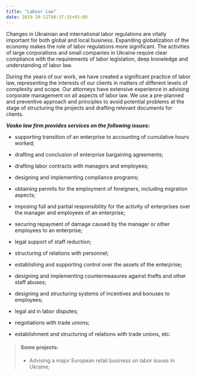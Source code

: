 ```yaml
---
title: "Labour Law"
date: 2019-10-12T00:37:15+03:00
---
```


Changes in Ukrainian and international labor regulations are vitally important for both global and local business. Expanding globalization of the economy makes the role of labor regulations more significant. The activities of large corporations and small companies in Ukraine require clear compliance with the requirements of labor legislation, deep knowledge and understanding of labor law.

During the years of our work, we have created a significant practice of labor law, representing the interests of our clients in matters of different levels of complexity and scope. Our attorneys have extensive experience in advising corporate management on all aspects of labor law. We use a pre-planned and preventive approach and principles to avoid potential problems at the stage of structuring the projects and drafting relevant documents for clients.

***Vasko law firm provides services on the following issues:***

- supporting transition of an enterprise to accounting of cumulative hours worked;

- drafting and conclusion of enterprise bargaining agreements;

- drafting labor contracts with managers and employees;

- designing and implementing compliance programs;

- obtaining permits for the employment of foreigners, including migration aspects;

- imposing full and partial responsibility for the activity of enterprises over the manager and employees of an enterprise;

- securing repayment of damage caused by the manager or other employees to an enterprise;

- legal support of staff reduction;

- structuring of relations with personnel;

- establishing and supporting control over the assets of the enterprise;

- designing and implementing countermeasures against thefts and other staff abuses;

- designing and structuring systems of incentives and bonuses to employees;

- legal aid in labor disputes;

- negotiations with trade unions;

- establishment and structuring of relations with trade unions, etc.

> #### Some projects:
>
> - Advising a major European retail business on labor issues in Ukraine;
